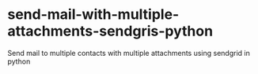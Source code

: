 # send-mail-with-multiple-attachments-sendgris-python
Send mail to multiple contacts with multiple attachments using sendgrid in python
